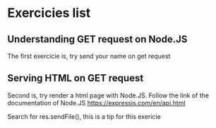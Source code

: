 # Exercicies list

## Understanding GET request on Node.JS
The first exercicie is, try send your name on get request

## Serving HTML on GET request
Second is, try render a html page with Node.JS. Follow the link of the documentation of Node.JS
https://expressjs.com/en/api.html

Search for res.sendFile(), this is a tip for this exericie